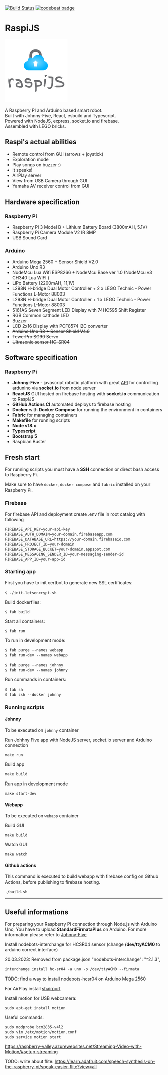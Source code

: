 [![Build Status](https://github.com/daymosik/raspi-js/workflows/build/badge.svg)](https://github.com/daymosik/raspi-js/actions?query=workflow%3Abuild)
[![codebeat badge](https://codebeat.co/badges/e6723bd6-9439-4147-bc3d-12e1baabb89b)](https://codebeat.co/projects/github-com-daymosik-raspi-js-master)

RaspiJS 
====

![alt text](https://raw.githubusercontent.com/daymosik/raspi-js/master/webapp/src/assets/images/logo-vertical.png)

A Raspberry PI and Arduino based smart robot.  
Built with Johnny-Five, React, esbuild and Typescript.  
Powered with NodeJS, express, socket.io and firebase.  
Assembled with LEGO bricks.

## Raspi's actual abilities ##

* Remote control from GUI (arrows + joystick)
* Exploration mode
* Play songs on buzzer :)
* It speaks!
* AirPlay server
* View from USB Camera through GUI
* Yamaha AV receiver control from GUI

## Hardware specification ##

### Raspberry Pi ###

* Raspberry Pi 3 Model B + Lithium Battery Board (3800mAH, 5.1V)
* Raspberry Pi Camera Module V2 IR 8MP
* USB Sound Card

### Arduino ###

* Arduino Mega 2560 + Sensor Shield V2.0
* Arduino Uno R3
* NodeMcu Lua Wifi ESP8266 + NodeMcu Base ver 1.0 (NodeMcu v3 CH340 Lua WIFI )
* LiPo Battery (2200mAH, 11,1V)
* L298N H-bridge Dual Motor Controller + 2 x LEGO Technic - Power Functions L-Motor 88003
* L298N H-bridge Dual Motor Controller + 1 x LEGO Technic - Power Functions L-Motor 88003
* 5161AS Seven Segment LED Display with 74HC595 Shift Register
* RGB Common cathode LED
* Buzzer
* LCD 2x16 Display with PCF8574 I2C converter
* ~~Arduino Uno R3 + Sensor Shield V4.0~~
* ~~TowerPro SG90 Servo~~
* ~~Ultrasonic sensor HC-SR04~~

## Software specification ##

### Raspberry Pi ###

* **Johnny-Five** - javascript robotic platform with great [API](http://johnny-five.io/api/) for controlling ardunino via **socket.io** from node server
* **ReactJS** GUI hosted on firebase hosting with **socket.io** communication to RaspiJS 
* **GitHub Actions CI** automated deploys to firebase hosting
* **Docker** with **Docker Compose** for running the environment in containers
* **Fabric** for managing containers
* **Makefile** for running scripts
* **Node v18.x**
* **Typescript**
* **Bootstrap 5**
* Raspbian Buster

## Fresh start ##

For running scripts you must have a **SSH** connection or direct bash access to Raspberry Pi.

Make sure to have `docker`, `docker compose` and `fabric` installed on your Raspberry Pi.

### Firebase ###

For firebase API and deployment create .env file in root catalog with following

```
FIREBASE_API_KEY=your-api-key
FIREBASE_AUTH_DOMAIN=your-domain.firebaseapp.com
FIREBASE_DATABASE_URL=https://your-domain.firebaseio.com
FIREBASE_PROJECT_ID=your-domain
FIREBASE_STORAGE_BUCKET=your-domain.appspot.com
FIREBASE_MESSAGING_SENDER_ID=your-messaging-sender-id
FIREBASE_APP_ID=your-app-id
```

### Starting app ###

First you have to init certbot to generate new SSL certificates:
```
$ ./init-letsencrypt.sh
```

Build dockerfiles:
```
$ fab build
```

Start all containers:
```
$ fab run
```

To run in development mode:
```
$ fab purge --names webapp
$ fab run-dev --names webapp

$ fab purge --names johnny
$ fab run-dev --names johnny
```

Run commands in containers:
```
$ fab sh
$ fab zsh --docker johnny
```

### Running scripts ###

#### Johnny ####

To be executed on `johnny` container

Run Johhny Five app with NodeJS server, socket.io server and Arduino connection
```
make run
```

Build app
```
make build
```

Run app in development mode
```
make start-dev
```

#### Webapp ####

To be executed on `webapp` container

Build GUI
```
make build
```

Watch GUI
```
make watch
```

#### Github actions ####

This command is executed to build webapp with firebase config on Github Actions, 
before publishing to firebase hosting. 
```
./build.sh
```

-------

## Useful informations ##

For preparing your Raspberry Pi connection through Node.js with Arduino Uno, You have to upload **StandardFirmataPlus** on Arduino. For more information please refer to [Johnny-Five](http://johnny-five.io)

Install nodebots-interchange for HCSR04 sensor (change **/dev/ttyACM0** to arduino correct interface)

20.03.2023: Removed from package.json "nodebots-interchange": "^2.1.3",
```
interchange install hc-sr04 -a uno -p /dev/ttyACM0 --firmata
```
TODO: find a way to install nodebots-hcsr04 on Arduino Mega 2560

For AirPlay install [shairport](https://github.com/abrasive/shairport)

Install motion for USB webcamera:
```
sudo apt-get install motion
```

Useful commands:
```
sudo modprobe bcm2835-v4l2
sudo vim /etc/motion/motion.conf
sudo service motion start
```

https://raspberry-valley.azurewebsites.net/Streaming-Video-with-Motion/#setup-streaming

TODO: write about flite: https://learn.adafruit.com/speech-synthesis-on-the-raspberry-pi/speak-easier-flite?view=all

